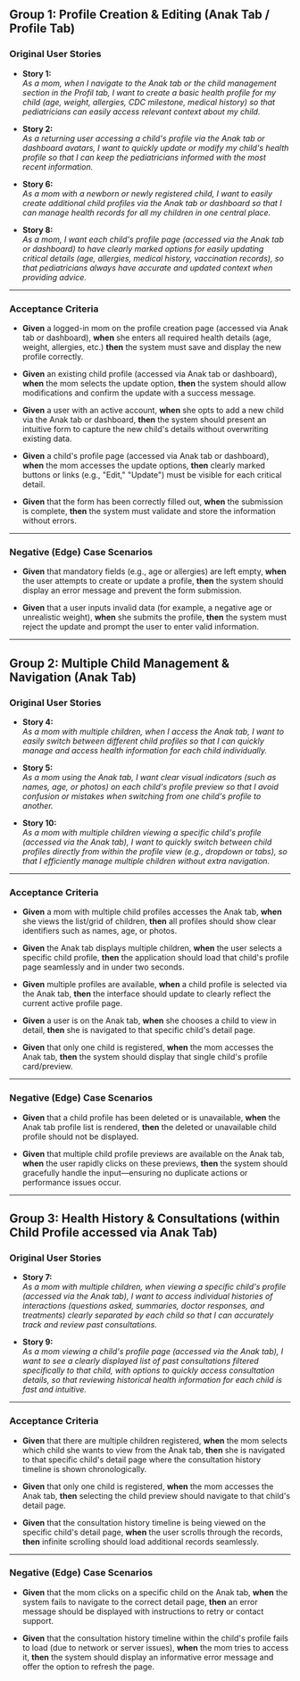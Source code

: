 ## **Group 1: Profile Creation & Editing (Anak Tab / Profile Tab)**

### **Original User Stories**

- **Story 1:**  
    _As a mom, when I navigate to the Anak tab or the child management section in the Profil tab, I want to create a basic health profile for my child (age, weight, allergies, CDC milestone, medical history) so that pediatricians can easily access relevant context about my child._
    
- **Story 2:**  
    _As a returning user accessing a child's profile via the Anak tab or dashboard avatars, I want to quickly update or modify my child's health profile so that I can keep the pediatricians informed with the most recent information._
    
- **Story 6:**  
    _As a mom with a newborn or newly registered child, I want to easily create additional child profiles via the Anak tab or dashboard so that I can manage health records for all my children in one central place._
    
- **Story 8:**  
    _As a mom, I want each child's profile page (accessed via the Anak tab or dashboard) to have clearly marked options for easily updating critical details (age, allergies, medical history, vaccination records), so that pediatricians always have accurate and updated context when providing advice._
    

---

### **Acceptance Criteria**

- **Given** a logged-in mom on the profile creation page (accessed via Anak tab or dashboard), **when** she enters all required health details (age, weight, allergies, etc.) **then** the system must save and display the new profile correctly.
    
- **Given** an existing child profile (accessed via Anak tab or dashboard), **when** the mom selects the update option, **then** the system should allow modifications and confirm the update with a success message.
    
- **Given** a user with an active account, **when** she opts to add a new child via the Anak tab or dashboard, **then** the system should present an intuitive form to capture the new child's details without overwriting existing data.
    
- **Given** a child's profile page (accessed via Anak tab or dashboard), **when** the mom accesses the update options, **then** clearly marked buttons or links (e.g., "Edit," "Update") must be visible for each critical detail.
    
- **Given** that the form has been correctly filled out, **when** the submission is complete, **then** the system must validate and store the information without errors.
    

---

### **Negative (Edge) Case Scenarios**

- **Given** that mandatory fields (e.g., age or allergies) are left empty, **when** the user attempts to create or update a profile, **then** the system should display an error message and prevent the form submission.
    
- **Given** that a user inputs invalid data (for example, a negative age or unrealistic weight), **when** she submits the profile, **then** the system must reject the update and prompt the user to enter valid information.
    

---

## **Group 2: Multiple Child Management & Navigation (Anak Tab)**

### **Original User Stories**

- **Story 4:**  
    _As a mom with multiple children, when I access the Anak tab, I want to easily switch between different child profiles so that I can quickly manage and access health information for each child individually._
    
- **Story 5:**  
    _As a mom using the Anak tab, I want clear visual indicators (such as names, age, or photos) on each child's profile preview so that I avoid confusion or mistakes when switching from one child's profile to another._
    
- **Story 10:**  
    _As a mom with multiple children viewing a specific child's profile (accessed via the Anak tab), I want to quickly switch between child profiles directly from within the profile view (e.g., dropdown or tabs), so that I efficiently manage multiple children without extra navigation._
    

---

### **Acceptance Criteria**

- **Given** a mom with multiple child profiles accesses the Anak tab, **when** she views the list/grid of children, **then** all profiles should show clear identifiers such as names, age, or photos.
    
- **Given** the Anak tab displays multiple children, **when** the user selects a specific child profile, **then** the application should load that child's profile page seamlessly and in under two seconds.
    
- **Given** multiple profiles are available, **when** a child profile is selected via the Anak tab, **then** the interface should update to clearly reflect the current active profile page.
    
- **Given** a user is on the Anak tab, **when** she chooses a child to view in detail, **then** she is navigated to that specific child's detail page.
    
- **Given** that only one child is registered, **when** the mom accesses the Anak tab, **then** the system should display that single child's profile card/preview.
    

---

### **Negative (Edge) Case Scenarios**

- **Given** that a child profile has been deleted or is unavailable, **when** the Anak tab profile list is rendered, **then** the deleted or unavailable child profile should not be displayed.
    
- **Given** that multiple child profile previews are available on the Anak tab, **when** the user rapidly clicks on these previews, **then** the system should gracefully handle the input—ensuring no duplicate actions or performance issues occur.

---
## **Group 3: Health History & Consultations (within Child Profile accessed via Anak Tab)**

### **Original User Stories**

- **Story 7:**  
    _As a mom with multiple children, when viewing a specific child's profile (accessed via the Anak tab), I want to access individual histories of interactions (questions asked, summaries, doctor responses, and treatments) clearly separated by each child so that I can accurately track and review past consultations._
    
- **Story 9:**  
    _As a mom viewing a child's profile page (accessed via the Anak tab), I want to see a clearly displayed list of past consultations filtered specifically to that child, with options to quickly access consultation details, so that reviewing historical health information for each child is fast and intuitive._
    

---

### **Acceptance Criteria**

 
- **Given** that there are multiple children registered, **when** the mom selects which child she wants to view from the Anak tab, **then** she is navigated to that specific child's detail page where the consultation history timeline is shown chronologically.
    
- **Given** that only one child is registered, **when** the mom accesses the Anak tab, **then** selecting the child preview should navigate to that child's detail page.
    
- **Given** that the consultation history timeline is being viewed on the specific child's detail page, **when** the user scrolls through the records, **then** infinite scrolling should load additional records seamlessly.
    

---

### **Negative (Edge) Case Scenarios**

- **Given** that the mom clicks on a specific child on the Anak tab, **when** the system fails to navigate to the correct detail page, **then** an error message should be displayed with instructions to retry or contact support.
    
- **Given** that the consultation history timeline within the child's profile fails to load (due to network or server issues), **when** the mom tries to access it, **then** the system should display an informative error message and offer the option to refresh the page.